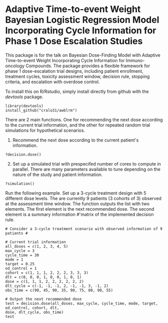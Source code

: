 # Adaptive Time-to-event Weight Bayesian Logistic Regression Model Incorporating Cycle Information for Phase 1 Dose Escalation Studies

This package is for the talk on Bayesian Dose-Finding Model with Adaptive Time-to-event Weight
Incorporating Cycle Information for Immuno-oncology Compounds. The package provides a flexible framework for phase 1 dose-escalation trial designs, including patient enrollment, treatment cycles, toxicity assessment window, decision rule, stopping criteria, and escalation with overdose control. 

To install this on R/Rstudio, simply install directly from github with the _devtools_ package.
```{r}
library(devtools)
install_github("cralo31/awblrm")
```
There are 2 main functions. One for recommending the next dose according to the current trial information, and the other for repeated random trial simulations for hypothetical scenarios.

1. Recommend the next dose according to the current patient's information. 
```{r}
?decision.dose()
```

2. Set up a simulated trial with prespecifed number of cores to compute in parallel. There are many parameters available to tune depending on the nature of the study and patient information. 
```{r}
?simulation()
```

Run the following example. Set up a 3-cycle treatment design with 5 different dose levels. The are currently 9 patients (3 cohorts of 3) observed at the assessment time window. The function outputs the list with two elements. The first element is the next recommended dose. The second element is a summary information
#'matrix of the implemented decision rule.
```{r}
# Consider a 3-cycle treatment scenario with observed information of 9 patients #

# Current trial information
all_doses = c(1, 2, 3, 4, 5)
max_cycle = 3
cycle_time = 30
mode = 1
target = 0.25
od_control = 1
cohort = c(1, 1, 1, 2, 2, 2, 3, 3, 3)
dlt = c(0, 0, 0, 1, 0, 0, 1, 0, 1)
dose = c(1, 1, 1, 2, 2, 2, 2, 2, 2)
dlt_cycle = c(-1, -1, -1, 2, -1, -1, 3, -1, 2)
obs_time = c(90, 45, 90, 35, 90, 75, 80, 90, 55)

# Output the next recommended dose
test = decision.dose(all_doses, max_cycle, cycle_time, mode, target, od_control, cohort, dlt,
dose, dlt_cycle, obs_time)
test
```

